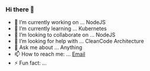 ### Hi there 👋

- 🔭 I’m currently working on ... NodeJS
- 🌱 I’m currently learning ... Kubernetes
- 👯 I’m looking to collaborate on ... NodeJS
- 🤔 I’m looking for help with ... CleanCode Architecture
- 💬 Ask me about ... Anything
- 📫 How to reach me: ... [Email](mailto:abiyasa2410@gmail.com)
- ⚡ Fun fact: ... 

